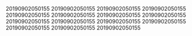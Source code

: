 20190902050155
20190902050155
20190902050155
20190902050155
20190902050155
20190902050155
20190902050155
20190902050155
20190902050155
20190902050155
20190902050155
20190902050155
20190902050155
20190902050155
20190902050155
